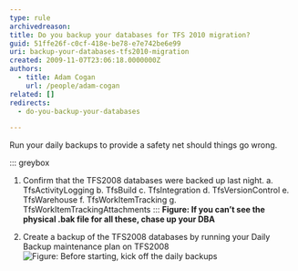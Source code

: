 ```yaml
---
type: rule
archivedreason: 
title: Do you backup your databases for TFS 2010 migration?
guid: 51ffe26f-c0cf-418e-be78-e7e742be6e99
uri: backup-your-databases-tfs2010-migration
created: 2009-11-07T23:06:18.0000000Z
authors: 
  - title: Adam Cogan
    url: /people/adam-cogan
related: []
redirects: 
  - do-you-backup-your-databases

---
```


Run your daily backups to provide a safety net should things go wrong.

<!--endintro-->

::: greybox
1. Confirm that the TFS2008 databases were backed up last night. 
a. TfsActivityLogging
b. TfsBuild
c. TfsIntegration
d. TfsVersionControl
e. TfsWarehouse 
f. TfsWorkItemTracking
g. TfsWorkItemTrackingAttachments
:::
**Figure: If you can’t see the physical .bak file for all these, chase up your DBA**

2. Create a backup of the TFS2008 databases by running your Daily Backup maintenance plan on TFS2008 
![Figure: Before starting, kick off the daily backups](RunDailyBackup.png)
